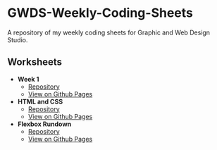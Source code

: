 # GWDS-Weekly-Coding-Sheets

A repository of my weekly coding sheets for Graphic and Web Design Studio.

## Worksheets

- **Week 1**
  - [Repository](https://github.com/robeecodes/GWDS-Weekly-Coding-Sheets/tree/main/week-1)
  - [View on Github Pages](https://robeecodes.github.io/GWDS-Weekly-Coding-Sheets/week-1/)
- **HTML and CSS**
  - [Repository](https://github.com/robeecodes/HTML-CSS)
  - [View on Github Pages](https://robeecodes.github.io/HTML-CSS/)
- **Flexbox Rundown**
  - [Repository](https://github.com/robeecodes/flexbox-rundown)
  - [View on Github Pages](https://robeecodes.github.io/flexbox-rundown/)